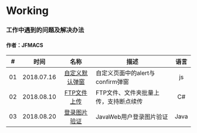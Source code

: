 # Working
### 工作中遇到的问题及解决办法
#### 作者：JFMACS

|#|时间|名称|描述|语言|
|--|--------|:-------:|------|:---:|
|01|2018.07.16|[自定义默认弹窗](/2018-2019/PopUp)|自定义页面中的alert与confirm弹窗|js|
|02|2018.08.10|[FTP文件上传](/2018-2019/UploadFiles-FTP)|FTP文件、文件夹批量上传，支持断点续传|C#|
|03|2018.08.20|[登录图片验证](/2018-2019/ValidateCode)|JavaWeb用户登录图片验证|Java|
